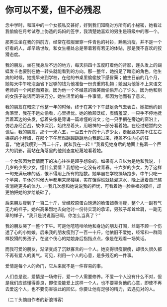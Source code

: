 # 你可以不爱，但不必残忍

念中学时，和班中的一个女孩私交甚好，好到我们知晓对方所有的小秘密，她看过我偷偷在月考试卷上伪造的妈妈的签字，我清楚她喜欢的男生是班级中的哪一个。 

那男生坐在我的斜前方，经常在校服里穿一件青色的衬衫，黝黑消瘦，并不是一个好看的人，却早熟世故，和女生相处总是带着若有若无的体贴，那是我不喜欢的狡猾态度。 

我的朋友，坐在我身后不远的地方，每天斜四十五度盯着他的背影，连头发上的蝴蝶发卡也要别在他一转头就能看到的方向。那一整年，她扮足了暗恋的角色，他生病的时候，她提早来到学校，在他的书桌里偷偷放下感冒藥；他生日前的几个月，她每天中午吃泡面省下足够的钱为他准备一份贵重的礼物；她因为他答不上来语文老师的一个问题而紧张，因为他一个不经意的微笑而偷偷开心了许久，因为他和别的女孩子说话而沮丧万分。她生活里的每一件事情，都因为他而有了意义。 

我的朋友在暗恋了他整一年的时候，终于在某个下午鼓足勇气去表白。她把他约到角落里，我在不远处偷看，心里担忧。她的脸颊泛红，表情羞涩，一只手不停地抚弄着耳边的头发，低着头像是背诵一篇难懂的诗文；他一只手搁在旁边的窗沿上，仿若身经百战，故作深沉，始终昂着头，用眼神的一部分看着她。在经过短暂的交谈后，我的朋友，那个一米六五，一百五十斤的十六岁少女，走起路来禁不住左右摇摆的小胖妞，在那个下午居然蹦蹦跳跳地向我跑过来，掩盖不住内心的狂喜，“他说我瘦到一百二十斤，就和我在一起！”我看见她身后的地面上拖着一个巨大的阴影，而站在角落里的他则态度轻蔑地看着她。 

一个女孩因为爱情而下的决心往往是超乎想象的。如果有人自以为是地和我说，十几岁的少男少女，懂什么爱情？我想他一定没有过青春。十六岁的少女，为了这样一句充满玩味的话，恨不得用上所有的招数。她早晨在学校操场跑步，中午只吃一个苹果，午休的时候大半都用来爬楼梯，实在饿得慌就猛灌凉水，晚上逼着自己熬夜消耗更多的体力…一我几次想和她说说我的担忧，可看着她一脸幸福的模样，却更怕把她的梦给敲碎了。 

后来朋友瘦到了一百二十斤，曾经胶原蛋白饱满的脸蛋蜡黄消瘦，整个人一副有气无力的样子。她兴高采烈地去向他讨一份待实现的承诺，男孩子却耸耸肩，一副无辜的样子，“我只是说说而已啊，你怎么当真了？” 

我的朋友哭了一整个下午。可是他嘻嘻哈哈地和身边的朋友打闹，丝毫不顾一个伤透了心的小姑娘。后来我的朋友瘦到了一百一十斤，他依旧不爱她，经常和一群同样狡猾的男孩子，在这个伤心的姑娘身后指指点点，像是在观看一场笑话。 

而我可爱的朋友，渐渐变成了沉默寡言的一个人。她变得很瘦很瘦，却很久很久都不再有爱人的勇气。可见，利用一个人的心意，是多残忍的一件事。 

爱情是每个人的命门，它从来就不是一件容易的事。 

人们总是说，爱情是一场修行，爱一个人需要修养。不爱一个人没有什么不对，但是我们应该懂得善良，即使没能爱上这样一个人，也不要辜负他的心意，即使不再去爱这个人，也不要伤害彼此的回忆，你要让他有足够的精力，去遇见对的人。 

（二丫头摘自作者的新浪博客）